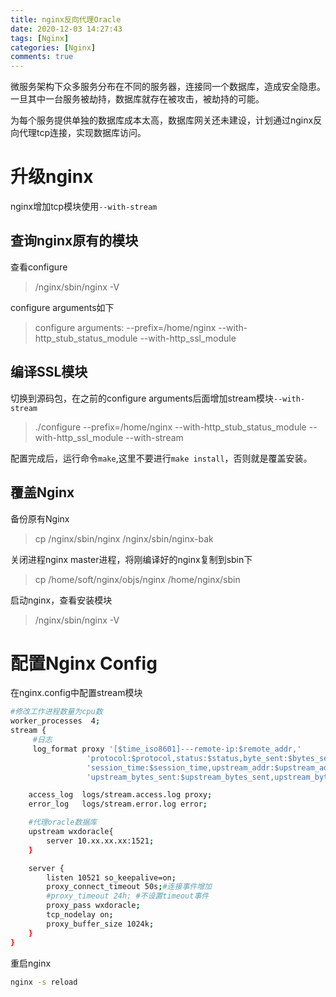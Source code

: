 ```yaml
---
title: nginx反向代理Oracle
date: 2020-12-03 14:27:43
tags: [Nginx]
categories: [Nginx]
comments: true
---
```

微服务架构下众多服务分布在不同的服务器，连接同一个数据库，造成安全隐患。一旦其中一台服务被劫持，数据库就存在被攻击，被劫持的可能。

为每个服务提供单独的数据库成本太高，数据库网关还未建设，计划通过nginx反向代理tcp连接，实现数据库访问。
# 升级nginx
nginx增加tcp模块使用`--with-stream`

## 查询nginx原有的模块
查看configure
>/nginx/sbin/nginx -V

configure arguments如下
>configure arguments: --prefix=/home/nginx --with-http_stub_status_module --with-http_ssl_module

<!--more-->
## 编译SSL模块
切换到源码包，在之前的configure arguments后面增加stream模块`--with-stream`
>./configure --prefix=/home/nginx --with-http_stub_status_module --with-http_ssl_module --with-stream

配置完成后，运行命令`make`,这里不要进行`make install`，否则就是覆盖安装。

## 覆盖Nginx
备份原有Nginx
>cp /nginx/sbin/nginx /nginx/sbin/nginx-bak

关闭进程nginx master进程，将刚编译好的nginx复制到sbin下
>cp /home/soft/nginx/objs/nginx /home/nginx/sbin
>
启动nginx，查看安装模块
>/nginx/sbin/nginx -V

# 配置Nginx Config

在nginx.config中配置stream模块

 ```bash
#修改工作进程数量为cpu数
worker_processes  4;
stream {
      #日志
      log_format proxy '[$time_iso8601]---remote-ip:$remote_addr,'
                  'protocol:$protocol,status:$status,byte_sent:$bytes_sent,byte_received:$bytes_received,'
                  'session_time:$session_time,upstream_addr:$upstream_addr,'
                  'upstream_bytes_sent:$upstream_bytes_sent,upstream_bytes_received:$upstream_bytes_received,upstream_connect_time:$upstream_connect_time';
 
     access_log  logs/stream.access.log proxy;
     error_log   logs/stream.error.log error;
 
     #代理oracle数据库
     upstream wxdoracle{
         server 10.xx.xx.xx:1521;
     }
 
     server {
         listen 10521 so_keepalive=on;
         proxy_connect_timeout 50s;#连接事件增加
         #proxy_timeout 24h; #不设置timeout事件
         proxy_pass wxdoracle;
         tcp_nodelay on;
         proxy_buffer_size 1024k;
     }
}
```
重启nginx
```bash
nginx -s reload
```

